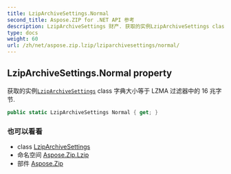 ```yaml
---
title: LzipArchiveSettings.Normal
second_title: Aspose.ZIP for .NET API 参考
description: LzipArchiveSettings 财产. 获取的实例LzipArchiveSettings class 字典大小等于 LZMA 过滤器中的 16 兆字节.
type: docs
weight: 60
url: /zh/net/aspose.zip.lzip/lziparchivesettings/normal/
---
```

## LzipArchiveSettings.Normal property

获取的实例[`LzipArchiveSettings`](../) class 字典大小等于 LZMA 过滤器中的 16 兆字节.

```csharp
public static LzipArchiveSettings Normal { get; }
```

### 也可以看看

* class [LzipArchiveSettings](../)
* 命名空间 [Aspose.Zip.Lzip](../../lziparchivesettings/)
* 部件 [Aspose.Zip](../../../)


